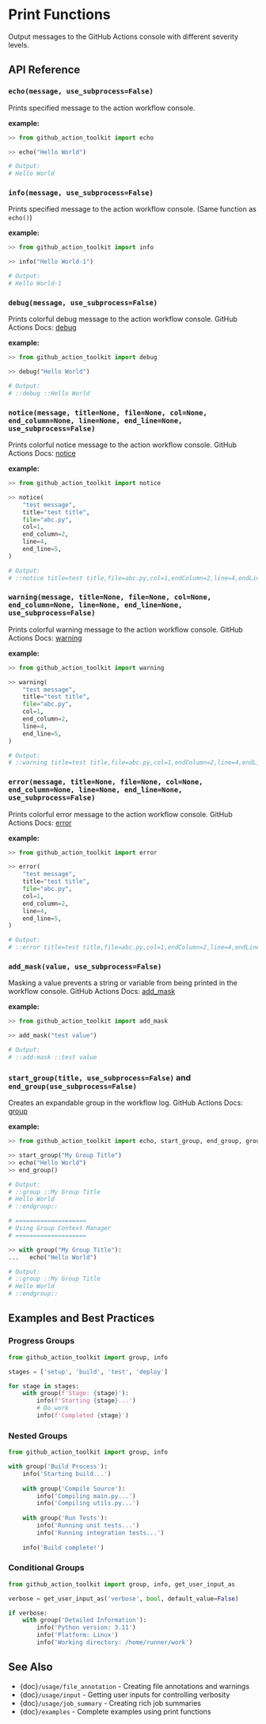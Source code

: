# Print Functions

Output messages to the GitHub Actions console with different severity levels.

## API Reference

### `echo(message, use_subprocess=False)`

Prints specified message to the action workflow console.

**example:**

```python
>> from github_action_toolkit import echo

>> echo("Hello World")

# Output:
# Hello World
```

### `info(message, use_subprocess=False)`

Prints specified message to the action workflow console. (Same function as `echo()`)

**example:**

```python
>> from github_action_toolkit import info

>> info("Hello World-1")

# Output:
# Hello World-1
```

### `debug(message, use_subprocess=False)`

Prints colorful debug message to the action workflow console.
GitHub Actions Docs: [debug](https://docs.github.com/en/actions/using-workflows/workflow-commands-for-github-actions#setting-a-debug-message)

**example:**

```python
>> from github_action_toolkit import debug

>> debug("Hello World")

# Output:
# ::debug ::Hello World
```

### `notice(message, title=None, file=None, col=None, end_column=None, line=None, end_line=None, use_subprocess=False)`

Prints colorful notice message to the action workflow console.
GitHub Actions Docs: [notice](https://docs.github.com/en/actions/using-workflows/workflow-commands-for-github-actions#setting-a-notice-message)

**example:**

```python
>> from github_action_toolkit import notice

>> notice(
    "test message",
    title="test title",
    file="abc.py",
    col=1,
    end_column=2,
    line=4,
    end_line=5,
)

# Output:
# ::notice title=test title,file=abc.py,col=1,endColumn=2,line=4,endLine=5::test message=
```

### `warning(message, title=None, file=None, col=None, end_column=None, line=None, end_line=None, use_subprocess=False)`

Prints colorful warning message to the action workflow console.
GitHub Actions Docs: [warning](https://docs.github.com/en/actions/using-workflows/workflow-commands-for-github-actions#setting-a-warning-message)

**example:**

```python
>> from github_action_toolkit import warning

>> warning(
    "test message",
    title="test title",
    file="abc.py",
    col=1,
    end_column=2,
    line=4,
    end_line=5,
)

# Output:
# ::warning title=test title,file=abc.py,col=1,endColumn=2,line=4,endLine=5::test message
```

### `error(message, title=None, file=None, col=None, end_column=None, line=None, end_line=None, use_subprocess=False)`

Prints colorful error message to the action workflow console.
GitHub Actions Docs: [error](https://docs.github.com/en/actions/using-workflows/workflow-commands-for-github-actions#setting-a-error-message)

**example:**

```python
>> from github_action_toolkit import error

>> error(
    "test message",
    title="test title",
    file="abc.py",
    col=1,
    end_column=2,
    line=4,
    end_line=5,
)

# Output:
# ::error title=test title,file=abc.py,col=1,endColumn=2,line=4,endLine=5::test message
```


### `add_mask(value, use_subprocess=False)`

Masking a value prevents a string or variable from being printed in the workflow console.
GitHub Actions Docs: [add_mask](https://docs.github.com/en/actions/using-workflows/workflow-commands-for-github-actions#masking-a-value-in-log)

**example:**

```python
>> from github_action_toolkit import add_mask

>> add_mask("test value")

# Output:
# ::add-mask ::test value
```


### **`start_group(title, use_subprocess=False)` and `end_group(use_subprocess=False)`**

Creates an expandable group in the workflow log.
GitHub Actions Docs: [group](https://docs.github.com/en/actions/using-workflows/workflow-commands-for-github-actions#grouping-log-lines)

**example:**

```python
>> from github_action_toolkit import echo, start_group, end_group, group

>> start_group("My Group Title")
>> echo("Hello World")
>> end_group()

# Output:
# ::group ::My Group Title
# Hello World
# ::endgroup::

# ====================
# Using Group Context Manager
# ====================

>> with group("My Group Title"):
...   echo("Hello World")

# Output:
# ::group ::My Group Title
# Hello World
# ::endgroup::
```


## Examples and Best Practices

### Progress Groups

```python
from github_action_toolkit import group, info

stages = ['setup', 'build', 'test', 'deploy']

for stage in stages:
    with group(f'Stage: {stage}'):
        info(f'Starting {stage}...')
        # Do work
        info(f'Completed {stage}')
```

### Nested Groups

```python
from github_action_toolkit import group, info

with group('Build Process'):
    info('Starting build...')
    
    with group('Compile Source'):
        info('Compiling main.py...')
        info('Compiling utils.py...')
    
    with group('Run Tests'):
        info('Running unit tests...')
        info('Running integration tests...')
    
    info('Build complete!')
```

### Conditional Groups

```python
from github_action_toolkit import group, info, get_user_input_as

verbose = get_user_input_as('verbose', bool, default_value=False)

if verbose:
    with group('Detailed Information'):
        info('Python version: 3.11')
        info('Platform: Linux')
        info('Working directory: /home/runner/work')
```

## See Also

- {doc}`/usage/file_annotation` - Creating file annotations and warnings
- {doc}`/usage/input` - Getting user inputs for controlling verbosity
- {doc}`/usage/job_summary` - Creating rich job summaries
- {doc}`/examples` - Complete examples using print functions
